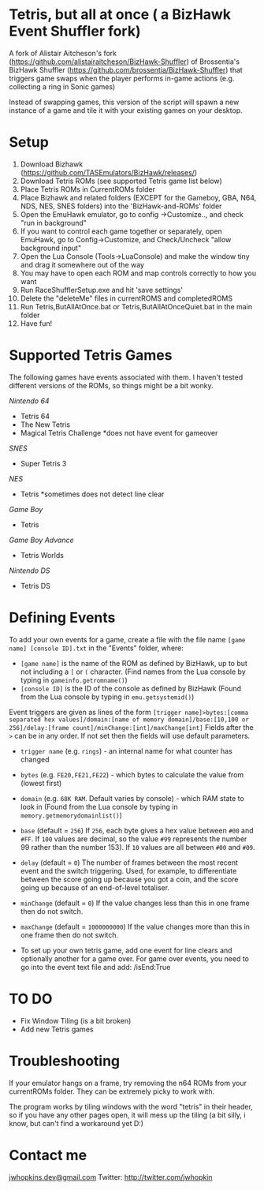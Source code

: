 # Tetris, but all at once ( a BizHawk Event Shuffler fork)

A fork of Alistair Aitcheson's fork (https://github.com/alistairaitcheson/BizHawk-Shuffler) of Brossentia's BizHawk Shuffler (https://github.com/brossentia/BizHawk-Shuffler) that triggers game swaps when the player performs in-game actions (e.g. collecting a ring in Sonic games)

Instead of swapping games, this version of the script will spawn a new instance of a game and tile it with your existing games on your desktop.

# Setup
1. Download Bizhawk (https://github.com/TASEmulators/BizHawk/releases/)
2. Download Tetris ROMs (see supported Tetris game list below)
3. Place Tetris ROMs in CurrentROMs folder
4. Place Bizhawk and related folders (EXCEPT for the Gameboy, GBA, N64, NDS, NES, SNES folders) into the 'BizHawk-and-ROMs' folder
5. Open the EmuHawk emulator, go to config ->Customize.., and check "run in background"
6. If you want to control each game together or separately, open EmuHawk, go to Config->Customize, and Check/Uncheck "allow background input"
7. Open the Lua Console (Tools->LuaConsole) and make the window tiny and drag it somewhere out of the way
8. You may have to open each ROM and map controls correctly to how you want 
9. Run RaceShufflerSetup.exe and hit 'save settings'
10. Delete the "deleteMe" files in currentROMS and completedROMS
11. Run Tetris,ButAllAtOnce.bat or Tetris,ButAllAtOnceQuiet.bat in the main folder
12. Have fun! 


# Supported Tetris Games

The following games have events associated with them. I haven't tested different versions of the ROMs, so things might be a bit wonky. 

*Nintendo 64*
- Tetris 64
- The New Tetris
- Magical Tetris Challenge *does not have event for gameover

*SNES*
- Super Tetris 3

*NES*
- Tetris *sometimes does not detect line clear

*Game Boy*
- Tetris

*Game Boy Advance*
- Tetris Worlds

*Nintendo DS*
- Tetris DS


# Defining Events

To add your own events for a game, create a file with the file name `[game name] [console ID].txt` in the "Events" folder, where:
- `[game name]` is the name of the ROM as defined by BizHawk, up to but not including a `[` or `(` character. (Find names from the Lua console by typing in `gameinfo.getromname()`)
- `[console ID]` is the ID of the console as defined by BizHawk (Found from the Lua console by typing in `emu.getsystemid()`)

Event triggers are given as lines of the form
`[trigger name]>bytes:[comma separated hex values]/domain:[name of memory domain]/base:[10,100 or 256]/delay:[frame count]/minChange:[int]/maxChange[int]`
Fields after the `>` can be in any order. If not set then the fields will use default parameters.

- `trigger name` (e.g. `rings`) - an internal name for what counter has changed
- `bytes` (e.g. `FE20,FE21,FE22`) - which bytes to calculate the value from (lowest first)
- `domain` (e.g. `68K RAM`. Default varies by console) - which RAM state to look in (Found from the Lua console by typing in `memory.getmemorydomainlist()`)
- `base` (default = `256`) If `256`, each byte gives a hex value between `#00` and `#FF`. If `100` values are decimal, so the value `#99` represents the number 99 rather than the number 153). If `10` values are all between `#00` and `#09`.
- `delay` (default = `0`) The number of frames between the most recent event and the switch triggering. Used, for example, to differentiate between the score going up because you got a coin, and the score going up because of an end-of-level totaliser.
- `minChange` (default = `0`) If the value changes less than this in one frame then do not switch.
- `maxChange` (default = `1000000000`) If the value changes more than this in one frame then do not switch. 

- To set up your own tetris game, add one event for line clears and optionally another for a game over. For game over events, you need to go into the event text file and add: /isEnd:True 

# TO DO

- Fix Window Tiling (is a bit broken)
- Add new Tetris games 

# Troubleshooting

If your emulator hangs on a frame, try removing the n64 ROMs from your currentROMs folder. They can be extremely picky to work with.

The program works by tiling windows with the word "tetris" in their header, so if you have any other pages open, it will mess up the tiling (a bit silly, i know, but can't find a workaround yet D:)

# Contact me

jwhopkins.dev@gmail.com
Twitter: http://twitter.com/jwhopkin

